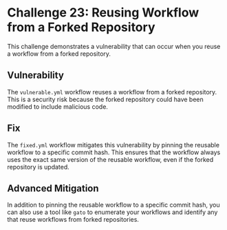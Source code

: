 # Challenge 23: Reusing Workflow from a Forked Repository

This challenge demonstrates a vulnerability that can occur when you reuse a workflow from a forked repository.

## Vulnerability

The `vulnerable.yml` workflow reuses a workflow from a forked repository. This is a security risk because the forked repository could have been modified to include malicious code.

## Fix

The `fixed.yml` workflow mitigates this vulnerability by pinning the reusable workflow to a specific commit hash. This ensures that the workflow always uses the exact same version of the reusable workflow, even if the forked repository is updated.

## Advanced Mitigation

In addition to pinning the reusable workflow to a specific commit hash, you can also use a tool like `gato` to enumerate your workflows and identify any that reuse workflows from forked repositories.
